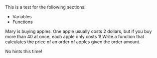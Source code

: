 This is a test for the following sections:
- Variables
- Functions

Mary is buying apples.
One apple usually costs 2 dollars, but if you buy more than 40 at once, each apple only costs 1!
Write a function that calculates the price of an order of apples given the order amount.

No hints this time!
